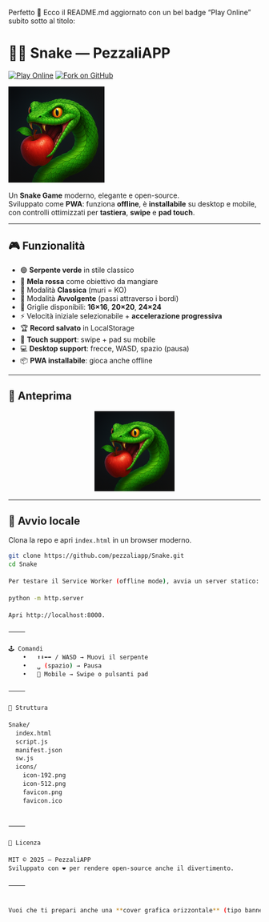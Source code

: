 Perfetto 🙌 Ecco il README.md aggiornato con un bel badge “Play Online” subito sotto al titolo:

# 🐍🍎 Snake — PezzaliAPP

[![Play Online](https://img.shields.io/badge/Play%20Online-Snake-green?style=for-the-badge&logo=apple)](https://www.alessandropezzali.it/Snake/)
[![Fork on GitHub](https://img.shields.io/badge/Fork%20me%20on-GitHub-blue?style=for-the-badge&logo=github)](https://github.com/pezzaliapp/Snake.git)

![Icona Snake](icons/icon-192.png)

Un **Snake Game** moderno, elegante e open-source.  
Sviluppato come **PWA**: funziona **offline**, è **installabile** su desktop e mobile, con controlli ottimizzati per **tastiera**, **swipe** e **pad touch**.

---

## 🎮 Funzionalità

- 🟢 **Serpente verde** in stile classico  
- 🍎 **Mela rossa** come obiettivo da mangiare  
- 🧱 Modalità **Classica** (muri = KO)  
- 🔄 Modalità **Avvolgente** (passi attraverso i bordi)  
- 📏 Griglie disponibili: **16×16**, **20×20**, **24×24**  
- ⚡ Velocità iniziale selezionabile + **accelerazione progressiva**  
- 🏆 **Record salvato** in LocalStorage  
- 📱 **Touch support**: swipe + pad su mobile  
- 💻 **Desktop support**: frecce, WASD, spazio (pausa)  
- 📦 **PWA installabile**: gioca anche offline  

---

## 📸 Anteprima

<p align="center">
  <img src="icons/icon-512.png" alt="Snake Icon" width="160">
</p>

---

## 🚀 Avvio locale

Clona la repo e apri `index.html` in un browser moderno.

```bash
git clone https://github.com/pezzaliapp/Snake.git
cd Snake

Per testare il Service Worker (offline mode), avvia un server statico:

python -m http.server

Apri http://localhost:8000.

⸻

🕹️ Comandi
	•	⬆️⬇️⬅️➡️ / WASD → Muovi il serpente
	•	␣ (spazio) → Pausa
	•	📱 Mobile → Swipe o pulsanti pad

⸻

📂 Struttura

Snake/
  index.html
  script.js
  manifest.json
  sw.js
  icons/
    icon-192.png
    icon-512.png
    favicon.png
    favicon.ico


⸻

📄 Licenza

MIT © 2025 — PezzaliAPP
Sviluppato con ❤️ per rendere open-source anche il divertimento.

⸻


Vuoi che ti prepari anche una **cover grafica orizzontale** (tipo banner 1280×640) con il titolo *Snake — PezzaliAPP*, icona e sfondo scuro, da usare come intestazione della repo?
